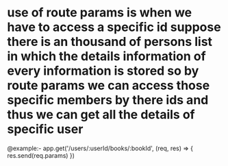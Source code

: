 # use of route params is when we have to access a specific id suppose there is an thousand of persons list in which the details information of every information is stored so by route params we can access those specific members by there ids and thus we can get all the details of specific user

@example:-
 app.get('/users/:userId/books/:bookId', (req, res) => {
  res.send(req.params)
})
